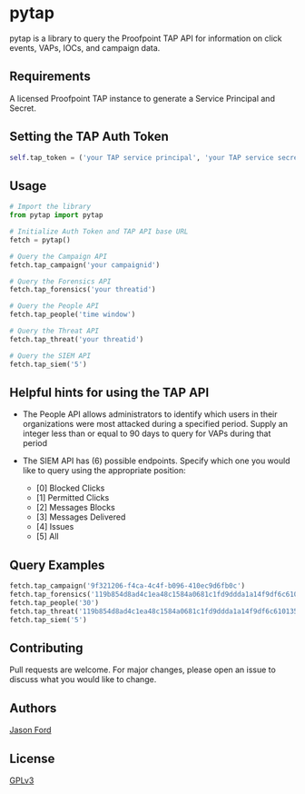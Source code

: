 # pytap

pytap is a library to query the Proofpoint TAP API for information on click events, VAPs, IOCs, and campaign data.

## Requirements

A licensed Proofpoint TAP instance to generate a Service Principal and Secret.

## Setting the TAP Auth Token

```python
self.tap_token = ('your TAP service principal', 'your TAP service secret')
```

## Usage

```python
# Import the library
from pytap import pytap

# Initialize Auth Token and TAP API base URL
fetch = pytap()

# Query the Campaign API
fetch.tap_campaign('your campaignid')

# Query the Forensics API
fetch.tap_forensics('your threatid')

# Query the People API
fetch.tap_people('time window')

# Query the Threat API
fetch.tap_threat('your threatid')

# Query the SIEM API
fetch.tap_siem('5')
```

## Helpful hints for using the TAP API

- The People API allows administrators to identify which users in their organizations were most attacked during a specified period. Supply an integer less than or equal to 90 days to query for VAPs during that period

- The SIEM API has (6) possible endpoints. Specify which one you would like to query using the appropriate position:
    - [0] Blocked Clicks
    - [1] Permitted Clicks
    - [2] Messages Blocks
    - [3] Messages Delivered
    - [4] Issues
    - [5] All

## Query Examples
```python
fetch.tap_campaign('9f321206-f4ca-4c4f-b096-410ec9d6fb0c')
fetch.tap_forensics('119b854d8ad4c1ea48c1584a0681c1fd9ddda1a14f9df6c610135cb9b7316467')
fetch.tap_people('30')
fetch.tap_threat('119b854d8ad4c1ea48c1584a0681c1fd9ddda1a14f9df6c610135cb9b7316467')
fetch.tap_siem('5')
```
## Contributing
Pull requests are welcome. For major changes, please open an issue to discuss what you would like to change.

## Authors
[Jason Ford](https://twitter.com/JasonFord)

## License
[GPLv3](https://choosealicense.com/licenses/gpl-3.0/)
